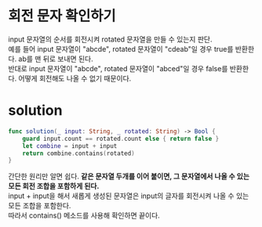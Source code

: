 # 회전 문자 확인하기    
input 문자열의 순서를 회전시켜 rotated 문자열을 만들 수 있는지 판단.        
예를 들어 input 문자열이 "abcde", rotated 문자열이 "cdeab"일 경우 true를 반환한다. ab를 맨 뒤로 보내면 된다.      
반대로 input 문자열이 "abcde", rotated 문자열이 "abced"일 경우 false를 반환한다. 어떻게 회전해도 나올 수 없기 때문이다.        

# solution
```swift
func solution(_ input: String, _ rotated: String) -> Bool {
    guard input.count == rotated.count else { return false }
    let combine = input + input 
    return combine.contains(rotated)
}
```
간단한 원리만 알면 쉽다. **같은 문자열 두개를 이어 붙이면, 그 문자열에서 나올 수 있는 모든 회전 조합을 포함하게 된다.**    
input + input을 해서 새롭게 생성된 문자열은 input의 글자를 회전시켜 나올 수 있는 모든 조합을 포함한다.       
따라서 contains() 메소드를 사용해 확인하면 끝이다.
